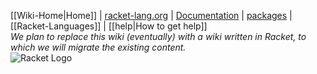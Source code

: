 [[Wiki-Home|Home]]  |  [racket-lang.org](http://racket-lang.org)  |  [Documentation](https://docs.racket-lang.org)  |  [packages](https://pkgs.racket-lang.org)  |  [[Racket-Languages]]  |  [[help|How to get help]]  
_We plan to replace this wiki (eventually) with a wiki written in Racket, to which we will migrate the existing content._  
![Racket Logo](https://racket-lang.org/logo-and-text-1-2.png)   